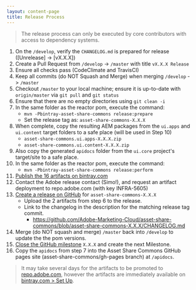```yaml
---
layout: content-page
title: Release Process
---
```


> The release process can only be executed by core contributors with access to dependency systems.

1. On the `/develop`, verify the `CHANGELOG.md` is prepared for release ([Unrelease] -> [vX.X.X])
2. Create a Pull Request from `/develop` -> `/master` with title `vX.X.X Release`
3. Ensure all checks pass (CodeClimate and TravisCI)
2. Keep all commits (do NOT Squash and Merge) when merging `/develop` -> `/master`
4. Checkout `/master` to your local machine; ensure it is up-to-date with `origin/master` via `git pull` and `git status`
5. Ensure that there are no empty directories using `git clean -i`
5. In the same folder as the reactor pom, execute the command:
	* `mvn -Pbintray-asset-share-commons release:prepare`
	* Set the release tag as: `asset-share-commons-X.X.X`
6. When complete, copy the resulting AEM packages from the `ui.apps` and `ui.content` target folders to a safe place (will be used in Step 10)
	* `asset-share-commons.ui.apps-X.X.X.zip`
	* `asset-share-commons.ui.content-X.X.X.zip`
7. Also copy the generated `apidocs` folder from the `ui.core` project's target/site to a safe place.
8. In the same folder as the reactor pom, execute the command:
	* `mvn -Pbintray-asset-share-commons release:perform`
9. [Publish the 16 artifacts on bintray.com](https://bintray.com/asc/releases/asset-share-commons)
10. Contact the Adobe release contact (Simo!), and request an artifact deployment to repo.adobe.com (with key INFRA-5605)
11. [Create a release on GitHub](https://github.com/Adobe-Marketing-Cloud/asset-share-commons/releases) for `asset-share-commons-X.X.X`
	* Upload the 2 artifacts from step 6 to the release.
	* Link to the changelog in the description for the matching release tag commit.
		* https://github.com/Adobe-Marketing-Cloud/asset-share-commons/blob/asset-share-commons-X.X.X/CHANGELOG.md
12. Merge (do NOT squash and merge) `/master` back into `/develop` to update the the pom versions.
13. [Close the GitHub milestone](https://github.com/Adobe-Marketing-Cloud/asset-share-commons/milestones) `X.X.X` and create the next Milestone.
14. Copy the `apidocs` from step 7 into the Asset Share Commons GitHub pages site (asset-share-commons/gh-pages branch) at `/apidocs`.

> It may take several days for the artifacts to be promoted to [repo.adobe.com](https://repo.adobe.com/nexus/content/groups/public/com/adobe/aem/commons/assetshare/), however the artifacts are immediately available on [bintray.com > Set Up](https://bintray.com/asc/releases/asset-share-commons).
